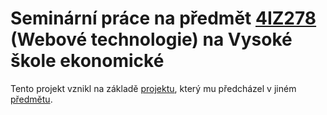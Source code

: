# Seminární práce na předmět [4IZ278](https://4iz278.github.io/) (Webové technologie) na Vysoké škole ekonomické
Tento projekt vznikl na základě [projektu](https://eso.vse.cz/~hosj03/stat_web/main_page.html), který mu předcházel v jiném [předmětu](https://4iz268.github.io/).